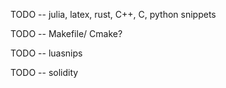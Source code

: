 TODO -- julia, latex, rust, C++, C, python snippets

TODO -- Makefile/ Cmake?

TODO -- luasnips

TODO -- solidity
